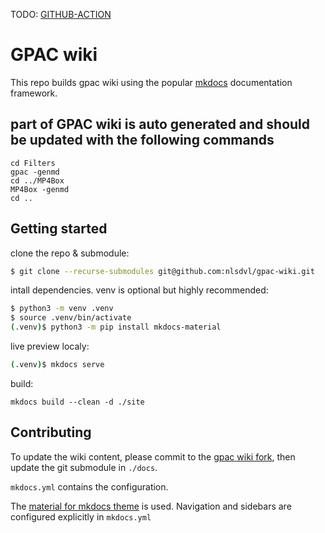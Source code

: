 TODO: [GITHUB-ACTION](https://github.com/pinkasey/cpanel-deploy-action/tree/main)


# GPAC wiki

This repo builds gpac wiki using the popular [mkdocs](https://www.mkdocs.org/) documentation framework.


## part of GPAC wiki is auto generated and should be updated with the following commands
```
cd Filters
gpac -genmd
cd ../MP4Box
MP4Box -genmd
cd ..
```

## Getting started

clone the repo & submodule:
```bash
$ git clone --recurse-submodules git@github.com:nlsdvl/gpac-wiki.git
```

intall dependencies. venv is optional but highly recommended:
```bash
$ python3 -m venv .venv 
$ source .venv/bin/activate
(.venv)$ python3 -m pip install mkdocs-material
```

live preview localy:
```bash
(.venv)$ mkdocs serve
```

build:
```
mkdocs build --clean -d ./site
```

## Contributing

To update the wiki content, please commit to the [gpac wiki fork](https://github.com/nlsdvl/gpac-gh-wiki/), then update the git submodule in `./docs`.

`mkdocs.yml` contains the configuration. 

The [material for mkdocs theme](https://squidfunk.github.io/mkdocs-material/) is used. Navigation and sidebars are configured explicitly in `mkdocs.yml`
